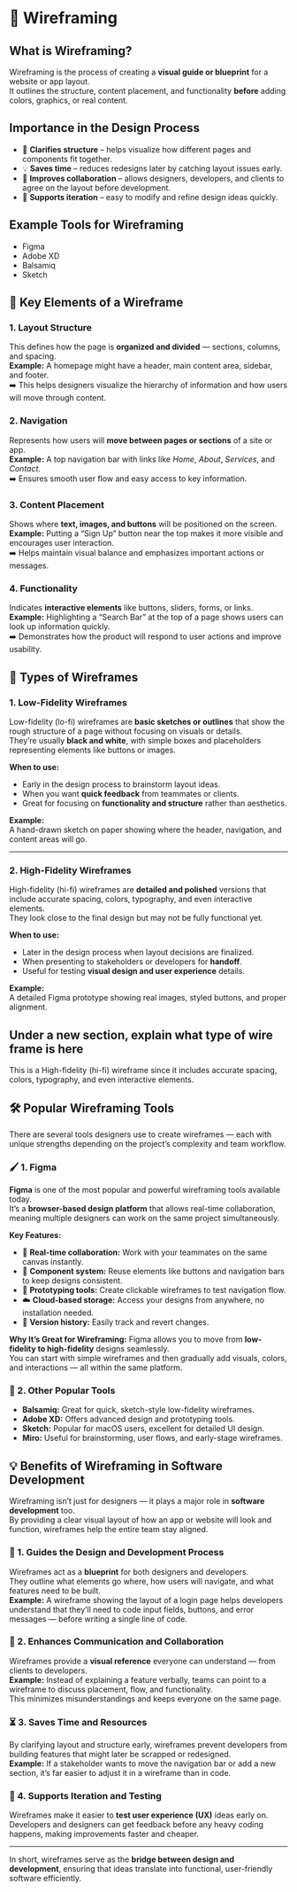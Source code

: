# 🧠 Wireframing

## What is Wireframing?
Wireframing is the process of creating a **visual guide or blueprint** for a website or app layout.  
It outlines the structure, content placement, and functionality **before** adding colors, graphics, or real content.

## Importance in the Design Process
- 🧭 **Clarifies structure** – helps visualize how different pages and components fit together.  
- 💡 **Saves time** – reduces redesigns later by catching layout issues early.  
- 🤝 **Improves collaboration** – allows designers, developers, and clients to agree on the layout before development.  
- 🔁 **Supports iteration** – easy to modify and refine design ideas quickly.

## Example Tools for Wireframing
- Figma  
- Adobe XD  
- Balsamiq  
- Sketch



## 🧩 Key Elements of a Wireframe

### 1. Layout Structure
This defines how the page is **organized and divided** — sections, columns, and spacing.  
**Example:** A homepage might have a header, main content area, sidebar, and footer.  
➡️ This helps designers visualize the hierarchy of information and how users will move through content.

### 2. Navigation
Represents how users will **move between pages or sections** of a site or app.  
**Example:** A top navigation bar with links like *Home*, *About*, *Services*, and *Contact*.  
➡️ Ensures smooth user flow and easy access to key information.

### 3. Content Placement
Shows where **text, images, and buttons** will be positioned on the screen.  
**Example:** Putting a “Sign Up” button near the top makes it more visible and encourages user interaction.  
➡️ Helps maintain visual balance and emphasizes important actions or messages.

### 4. Functionality
Indicates **interactive elements** like buttons, sliders, forms, or links.  
**Example:** Highlighting a “Search Bar” at the top of a page shows users can look up information quickly.  
➡️ Demonstrates how the product will respond to user actions and improve usability.


## 🧱 Types of Wireframes

### 1. Low-Fidelity Wireframes
Low-fidelity (lo-fi) wireframes are **basic sketches or outlines** that show the rough structure of a page without focusing on visuals or details.  
They’re usually **black and white**, with simple boxes and placeholders representing elements like buttons or images.  

**When to use:**  
- Early in the design process to brainstorm layout ideas.  
- When you want **quick feedback** from teammates or clients.  
- Great for focusing on **functionality and structure** rather than aesthetics.

**Example:**  
A hand-drawn sketch on paper showing where the header, navigation, and content areas will go.

---

### 2. High-Fidelity Wireframes
High-fidelity (hi-fi) wireframes are **detailed and polished** versions that include accurate spacing, colors, typography, and even interactive elements.  
They look close to the final design but may not be fully functional yet.  

**When to use:**  
- Later in the design process when layout decisions are finalized.  
- When presenting to stakeholders or developers for **handoff**.  
- Useful for testing **visual design and user experience** details.

**Example:**  
A detailed Figma prototype showing real images, styled buttons, and proper alignment.


## Under a new section, explain what type of wire frame is here
This is a High-fidelity (hi-fi) wireframe since it includes accurate spacing, colors, typography, and even interactive elements.



## 🛠️ Popular Wireframing Tools

There are several tools designers use to create wireframes — each with unique strengths depending on the project’s complexity and team workflow.

### 🖌️ 1. Figma
**Figma** is one of the most popular and powerful wireframing tools available today.  
It’s a **browser-based design platform** that allows real-time collaboration, meaning multiple designers can work on the same project simultaneously.

**Key Features:**
- 💬 **Real-time collaboration:** Work with your teammates on the same canvas instantly.  
- 🎨 **Component system:** Reuse elements like buttons and navigation bars to keep designs consistent.  
- 🧭 **Prototyping tools:** Create clickable wireframes to test navigation flow.  
- ☁️ **Cloud-based storage:** Access your designs from anywhere, no installation needed.  
- 🔄 **Version history:** Easily track and revert changes.

**Why It’s Great for Wireframing:**
Figma allows you to move from **low-fidelity to high-fidelity** designs seamlessly.  
You can start with simple wireframes and then gradually add visuals, colors, and interactions — all within the same platform.

### 🧩 2. Other Popular Tools
- **Balsamiq:** Great for quick, sketch-style low-fidelity wireframes.  
- **Adobe XD:** Offers advanced design and prototyping tools.  
- **Sketch:** Popular for macOS users, excellent for detailed UI design.  
- **Miro:** Useful for brainstorming, user flows, and early-stage wireframes.


## 💡 Benefits of Wireframing in Software Development

Wireframing isn’t just for designers — it plays a major role in **software development** too.  
By providing a clear visual layout of how an app or website will look and function, wireframes help the entire team stay aligned.

### 🧭 1. Guides the Design and Development Process
Wireframes act as a **blueprint** for both designers and developers.  
They outline what elements go where, how users will navigate, and what features need to be built.  
**Example:** A wireframe showing the layout of a login page helps developers understand that they’ll need to code input fields, buttons, and error messages — before writing a single line of code.

### 💬 2. Enhances Communication and Collaboration
Wireframes provide a **visual reference** everyone can understand — from clients to developers.  
**Example:** Instead of explaining a feature verbally, teams can point to a wireframe to discuss placement, flow, and functionality.  
This minimizes misunderstandings and keeps everyone on the same page.

### ⏳ 3. Saves Time and Resources
By clarifying layout and structure early, wireframes prevent developers from building features that might later be scrapped or redesigned.  
**Example:** If a stakeholder wants to move the navigation bar or add a new section, it’s far easier to adjust it in a wireframe than in code.

### 🚀 4. Supports Iteration and Testing
Wireframes make it easier to **test user experience (UX)** ideas early on.  
Developers and designers can get feedback before any heavy coding happens, making improvements faster and cheaper.

---

In short, wireframes serve as the **bridge between design and development**, ensuring that ideas translate into functional, user-friendly software efficiently.




